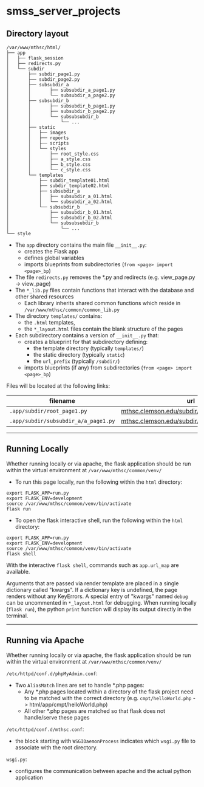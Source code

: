 # smss_server_projects

## Directory layout
```
/var/www/mthsc/html/
├── app
│   ├── flask_session
│   ├── redirects.py
│   └── subdir
│       ├── subdir_page1.py
│       ├── subdir_page2.py
│       ├── subsubdir_a
│       │       ├── subsubdir_a_page1.py
│       │       └── subsubdir_a_page2.py
│       ├── subsubdir_b
│       │       ├── subsubdir_b_page1.py
│       │       ├── subsubdir_b_page2.py
│       │       └── subsubsubdir_b
│       │           └── ...
│       ├── static
│       │   ├── images
│       │   ├── reports
│       │   ├── scripts
│       │   └── styles
│       │       ├── root_style.css
│       │       ├── a_style.css
│       │       ├── b_style.css
│       │       └── c_style.css
│       └── templates
│           ├── subdir_template01.html
│           ├── subdir_template02.html
│           ├── subsubdir_a
│           │   ├── subsubdir_a_01.html
│           │   └── subsubdir_a_02.html
│           └── subsubdir_b
│               ├── subsubdir_b_01.html
│               ├── subsubdir_b_02.html
│               └── subsubsubdir_b
│                   └── ...
└── style
```

* The `app` directory contains the main file `__init__.py`:
    + creates the Flask app
    + defines global variables
    + imports blueprints from subdirectories (`from <page> import <page>_bp`)
* The file `redirects.py` removes the \*.py and redirects (e.g. view_page.py → view_page)
* The `*_lib.py` files contain functions that interact with the database and other shared resources
    + Each library inherits shared common functions which reside in `/var/www/mthsc/common/common_lib.py`
* The directory `templates/` contains:
    + the `.html` templates,
    + the `*_layout.html` files contain the blank structure of the pages
* Each subdirectory contains a version of `__init__.py` that:
    + creates a blueprint for that subdirectory defining:
        * the template directory (typically `templates/`)
        * the static directory (typically `static`)
        * the `url_prefix` (typically `/subdir/`)
    + imports blueprints (if any) from subdirectories (`from <page> import <page>_bp`)


Files will be located at the following links:

| filename| url |
| --- | --- |
|`.app/subdir/root_page1.py` | [mthsc.clemson.edu/subdir/root_page1](mthsc.clemson.edu/subdir/root_page1)|
|`.app/subdir/subsubdir_a/a_page1.py` | [mthsc.clemson.edu/subdir/subsubdir_a/a_page1](mthsc.clemson.edu/subdir/subsubdir_a/a_page1)|

<hr>

## Running Locally
Whether running locally or via apache, the flask application should be run within the virtual environment at `/var/www/mthsc/common/venv/`

* To run this page locally, run the following within the `html` directory:
````
export FLASK_APP=run.py
export FLASK_ENV=development
source /var/www/mthsc/common/venv/bin/activate
flask run
````
* To open the flask interactive shell, run the following within the `html` directory:
````
export FLASK_APP=run.py
export FLASK_ENV=development
source /var/www/mthsc/common/venv/bin/activate
flask shell
````
With the interactive `flask shell`, commands such as `app.url_map` are available.

Arguments that are passed via render template are placed in a
single dictionary called "kwargs". If a dictionary key is undefined,
the page renders without any KeyErrors. A special entry of "kwargs"
named `debug` can be uncommented in `*_layout.html` for debugging.
When running locally (`flask run`), the python `print` function will
display its output directly in the terminal.
<hr>

## Running via Apache
Whether running locally or via apache, the flask application should be run within the virtual environment at `/var/www/mthsc/common/venv/`


`/etc/httpd/conf.d/phpMyAdmin.conf`:

* Two `AliasMatch` lines are set to handle *.php pages:
    + Any *.php pages located within a directory of the flask project need to be matched with the correct directory (e.g. `cmpt/helloWorld.php` -> html/app/cmpt/helloWorld.php)
    + All other *.php pages are matched so that flask does not handle/serve these pages

`/etc/httpd/conf.d/mthsc.conf`:

* the block starting with `WSGIDaemonProcess` indicates which `wsgi.py` file to associate with the root directory.

`wsgi.py`:

* configures the communication between apache and the actual python application
